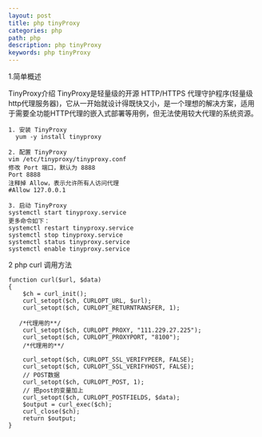```yaml
---
layout: post
title: php tinyProxy
categories: php
path: php
description: php tinyProxy
keywords: php tinyProxy
---
```



1.简单概述

TinyProxy介绍
TinyProxy是轻量级的开源 HTTP/HTTPS 代理守护程序(轻量级http代理服务器)，它从一开始就设计得既快又小，是一个理想的解决方案，适用于需要全功能HTTP代理的嵌入式部署等用例，但无法使用较大代理的系统资源。


	1. 安装 TinyProxy   
	  yum -y install tinyproxy
	
	2. 配置 TinyProxy  
	vim /etc/tinyproxy/tinyproxy.conf    
	修改 Port 端口，默认为 8888  
	Port 8888  
	注释掉 Allow，表示允许所有人访问代理  
	#Allow 127.0.0.1
	
	3. 启动 TinyProxy  
	systemctl start tinyproxy.service  
	更多命令如下： 
	systemctl restart tinyproxy.service 
	systemctl stop tinyproxy.service 
	systemctl status tinyproxy.service 
	systemctl enable tinyproxy.service 


2 php curl 调用方法
  
	function curl($url, $data)
	{
	    $ch = curl_init();
	    curl_setopt($ch, CURLOPT_URL, $url);
	    curl_setopt($ch, CURLOPT_RETURNTRANSFER, 1);
	
	   /*代理用的**/
	    curl_setopt($ch, CURLOPT_PROXY, "111.229.27.225");
	    curl_setopt($ch, CURLOPT_PROXYPORT, "8100");
	    /*代理用的**/
	
	    curl_setopt($ch, CURLOPT_SSL_VERIFYPEER, FALSE);
	    curl_setopt($ch, CURLOPT_SSL_VERIFYHOST, FALSE);
	    // POST数据
	    curl_setopt($ch, CURLOPT_POST, 1);
	    // 把post的变量加上
	    curl_setopt($ch, CURLOPT_POSTFIELDS, $data);
	    $output = curl_exec($ch);
	    curl_close($ch);
	    return $output;
	}